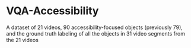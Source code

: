 # VQA-Accessibility
A dataset of 21 videos, 90 accessibility-focused objects (previously 79), and the ground truth labeling of all the objects in 31 video segments from the 21 videos
